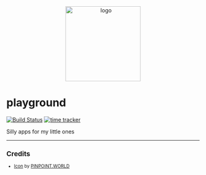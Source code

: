<div align="center">
    <img src="https://cdn3.iconfinder.com/data/icons/solid-amenities-icon-set/64/PLayground_2-512.png" alt="logo" height="196">
</div>

# playground

[![Build Status](https://travis-ci.org/zehengl/playground.svg?branch=master)](https://travis-ci.org/zehengl/playground)
[![time tracker](https://wakatime.com/badge/github/zehengl/playground.svg)](https://wakatime.com/badge/github/zehengl/playground)

Silly apps for my little ones

<hr>

<sup>

## Credits

- [Icon][1] by [PINPOINT.WORLD][2]

[1]: https://www.iconfinder.com/icons/753116/kids_park_play_playground_swing_icon
[2]: https://www.iconfinder.com/pinpointworld

</sup>
